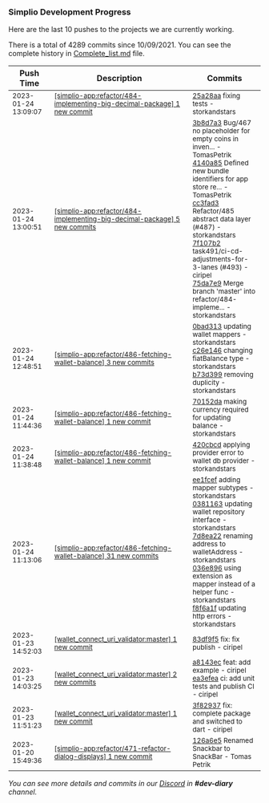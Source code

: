 
### Simplio Development Progress

Here are the last 10 pushes to the projects we are currently working.

There is a total of 4289 commits since 10/09/2021. You can see the complete history in
 [Complete_list.md](Complete_list.md) file.

| Push Time | Description | Commits |
| --- | --- | --- |
| <sub>2023-01-24 13:09:07</sub> | <sub>[[simplio-app:refactor/484\-implementing\-big\-decimal\-package] 1 new commit](https://github.com/SimplioOfficial/simplio-app/commit/25a28aa8141e8f5fd43c0076d90817ed107d0873)</sub> | <sub>[25a28aa](https://github.com/SimplioOfficial/simplio-app/commit/25a28aa8141e8f5fd43c0076d90817ed107d0873) fixing tests - storkandstars</sub> |
| <sub>2023-01-24 13:00:51</sub> | <sub>[[simplio-app:refactor/484\-implementing\-big\-decimal\-package] 5 new commits](https://github.com/SimplioOfficial/simplio-app/compare/425ad3b100d0...75da7e9b8c99)</sub> | <sub>[3b8d7a3](https://github.com/SimplioOfficial/simplio-app/commit/3b8d7a39d0c87035cb0a5ef4044f7da64480a5cd) Bug/467 no placeholder for empty coins in inven... - TomasPetrik<br>[4140a85](https://github.com/SimplioOfficial/simplio-app/commit/4140a85ee85b48741dffd2fd45d7c6a8c2117e1b) Defined new bundle identifiers for app store re... - TomasPetrik<br>[cc3fad3](https://github.com/SimplioOfficial/simplio-app/commit/cc3fad39e15d437612cd0e0ddf472b50e2fc9645) Refactor/485 abstract data layer (#487) - storkandstars<br>[7f107b2](https://github.com/SimplioOfficial/simplio-app/commit/7f107b2a8b9b0512c210a6a6d593775e32f881f1) task491/ci-cd-adjustments-for-3-lanes (#493) - ciripel<br>[75da7e9](https://github.com/SimplioOfficial/simplio-app/commit/75da7e9b8c99cc719cce5824c7d89b0523eb2e76) Merge branch 'master' into refactor/484-impleme... - storkandstars</sub> |
| <sub>2023-01-24 12:48:51</sub> | <sub>[[simplio-app:refactor/486\-fetching\-wallet\-balance] 3 new commits](https://github.com/SimplioOfficial/simplio-app/compare/70152da55857...b73d3992e384)</sub> | <sub>[0bad313](https://github.com/SimplioOfficial/simplio-app/commit/0bad3134f0ea2958db20cf1e355069933c1d5db5) updating wallet mappers - storkandstars<br>[c26e146](https://github.com/SimplioOfficial/simplio-app/commit/c26e146c7c3789277a08873318b5d10ccdd054a4) changing fiatBalance type - storkandstars<br>[b73d399](https://github.com/SimplioOfficial/simplio-app/commit/b73d3992e384e1639967aad4af413da87a487152) removing duplicity - storkandstars</sub> |
| <sub>2023-01-24 11:44:36</sub> | <sub>[[simplio-app:refactor/486\-fetching\-wallet\-balance] 1 new commit](https://github.com/SimplioOfficial/simplio-app/commit/70152da55857793bafe9f10169c1818d8939f544)</sub> | <sub>[70152da](https://github.com/SimplioOfficial/simplio-app/commit/70152da55857793bafe9f10169c1818d8939f544) making currency required for updating balance - storkandstars</sub> |
| <sub>2023-01-24 11:38:48</sub> | <sub>[[simplio-app:refactor/486\-fetching\-wallet\-balance] 1 new commit](https://github.com/SimplioOfficial/simplio-app/commit/420cbcd728a733f3b8047effdae0c7432be986fd)</sub> | <sub>[420cbcd](https://github.com/SimplioOfficial/simplio-app/commit/420cbcd728a733f3b8047effdae0c7432be986fd) applying provider error to wallet db provider - storkandstars</sub> |
| <sub>2023-01-24 11:13:06</sub> | <sub>[[simplio-app:refactor/486\-fetching\-wallet\-balance] 31 new commits](https://github.com/SimplioOfficial/simplio-app/compare/37dd07b8c36d...1a0ab18b76ed)</sub> | <sub>[ee1fcef](https://github.com/SimplioOfficial/simplio-app/commit/ee1fceffb1d5b5f77125f71386a3bf2dd6d22f80) adding mapper subtypes - storkandstars<br>[0381163](https://github.com/SimplioOfficial/simplio-app/commit/0381163ceecf6b3e0a8384154e577e7f024d2a06) updating wallet repository interface - storkandstars<br>[7d8ea22](https://github.com/SimplioOfficial/simplio-app/commit/7d8ea227c6d42cc3303b6e28cd6e75632ef1c10f) renaming address to walletAddress - storkandstars<br>[036e896](https://github.com/SimplioOfficial/simplio-app/commit/036e89675197120586972d2e028645ff19dd6bf0) using extension as mapper instead of a helper func - storkandstars<br>[f8f6a1f](https://github.com/SimplioOfficial/simplio-app/commit/f8f6a1f61fbe235b29754b22eed839cd8bd42ade) updating http errors - storkandstars</sub> |
| <sub>2023-01-23 14:52:03</sub> | <sub>[[wallet_connect_uri_validator:master] 1 new commit](https://github.com/SimplioOfficial/wallet_connect_uri_validator/commit/83df9f5b7c79722426ec2f15138e2d5924a57501)</sub> | <sub>[83df9f5](https://github.com/SimplioOfficial/wallet_connect_uri_validator/commit/83df9f5b7c79722426ec2f15138e2d5924a57501) fix: fix publish - ciripel</sub> |
| <sub>2023-01-23 14:03:25</sub> | <sub>[[wallet_connect_uri_validator:master] 2 new commits](https://github.com/SimplioOfficial/wallet_connect_uri_validator/compare/3f8293758498...ea3efea281be)</sub> | <sub>[a8143ec](https://github.com/SimplioOfficial/wallet_connect_uri_validator/commit/a8143ec651c4b988d3933b5be463332f2024a2e3) feat: add example - ciripel<br>[ea3efea](https://github.com/SimplioOfficial/wallet_connect_uri_validator/commit/ea3efea281be549c420c04af56da3c5755dd1f01) ci: add unit tests and publish CI - ciripel</sub> |
| <sub>2023-01-23 11:51:23</sub> | <sub>[[wallet_connect_uri_validator:master] 1 new commit](https://github.com/SimplioOfficial/wallet_connect_uri_validator/commit/3f829375849804698f727dc4627de6d739140099)</sub> | <sub>[3f82937](https://github.com/SimplioOfficial/wallet_connect_uri_validator/commit/3f829375849804698f727dc4627de6d739140099) fix: complete package and switched to dart - ciripel</sub> |
| <sub>2023-01-20 15:49:36</sub> | <sub>[[simplio-app:refactor/471\-refactor\-dialog\-displays] 1 new commit](https://github.com/SimplioOfficial/simplio-app/commit/126a6e56a51c49b3dc70442df8bb215b17ff9827)</sub> | <sub>[126a6e5](https://github.com/SimplioOfficial/simplio-app/commit/126a6e56a51c49b3dc70442df8bb215b17ff9827) Renamed Snackbar to SnackBar - Tomas Petrik</sub> |

_You can see more details and commits in our [Discord](https://discord.gg/aKhjuwZmdP) in **#dev-diary** channel._
